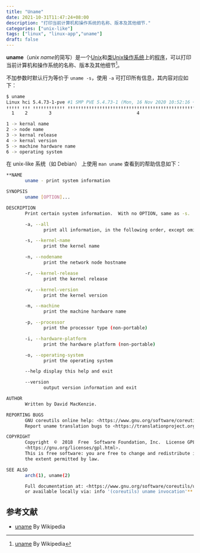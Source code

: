 ```yaml
---
title: "Uname"
date: 2021-10-31T11:47:24+08:00
description: "打印当前计算机和操作系统的名称、版本及其他细节."
categories: ["unix-like"]
tags: ["linux", "linux-app","uname"]
draft: false
---
```


**uname**（*unix name*的简写）是一个[Unix](https://zh.wikipedia.org/wiki/Unix)和[类Unix](https://zh.wikipedia.org/wiki/%E7%B1%BBUnix%E7%B3%BB%E7%BB%9F)[操作系统](https://zh.wikipedia.org/wiki/%E6%93%8D%E4%BD%9C%E7%B3%BB%E7%BB%9F)上的[程序](https://zh.wikipedia.org/wiki/%E8%AE%A1%E7%AE%97%E6%9C%BA%E7%A8%8B%E5%BA%8F)，可以打印当前计算机和操作系统的名称、版本及其他细节[^1]。

[^1]: [uname](https://zh.wikipedia.org/wiki/Uname) By Wikipedia

不加参数时默认行为等价于 `uname -s`，使用 `-a` 可打印所有信息，其内容对应如下：

```bash
$ uname
Linux hci 5.4.73-1-pve #1 SMP PVE 5.4.73-1 (Mon, 16 Nov 2020 10:52:16 +0100) x86_64 GNU/Linux
↑↑↑↑↑ ↑↑↑ ↑↑↑↑↑↑↑↑↑↑↑↑ ↑↑↑↑↑↑↑↑↑↑↑↑↑↑↑↑↑↑↑↑↑↑↑↑↑↑↑↑↑↑↑↑↑↑↑↑↑↑↑↑↑↑↑↑↑↑↑↑↑↑↑↑↑ ↑↑↑↑↑↑ ↑↑↑↑↑↑↑↑↑
  1    2        3                                4                              5       6

1 -> kernal name
2 -> node name
3 -> kernal release
4 -> kernal version
5 -> machine hardware name
6 -> operating system
```

在 unix-like 系统（如 Debian） 上使用 `man uname` 查看到的帮助信息如下：

```bash
**NAME
       uname - print system information

SYNOPSIS
       uname [OPTION]...

DESCRIPTION
       Print certain system information.  With no OPTION, same as -s.

       -a, --all
              print all information, in the following order, except omit -p and -i if unknown:

       -s, --kernel-name
              print the kernel name

       -n, --nodename
              print the network node hostname

       -r, --kernel-release
              print the kernel release

       -v, --kernel-version
              print the kernel version

       -m, --machine
              print the machine hardware name

       -p, --processor
              print the processor type (non-portable)

       -i, --hardware-platform
              print the hardware platform (non-portable)

       -o, --operating-system
              print the operating system

       --help display this help and exit

       --version
              output version information and exit

AUTHOR
       Written by David MacKenzie.

REPORTING BUGS
       GNU coreutils online help: <https://www.gnu.org/software/coreutils/>
       Report uname translation bugs to <https://translationproject.org/team/>

COPYRIGHT
       Copyright  ©  2018  Free  Software Foundation, Inc.  License GPLv3+: GNU GPL version 3 or later
       <https://gnu.org/licenses/gpl.html>.
       This is free software: you are free to change and redistribute it.  There is  NO  WARRANTY,  to
       the extent permitted by law.

SEE ALSO
       arch(1), uname(2)

       Full documentation at: <https://www.gnu.org/software/coreutils/uname>
       or available locally via: info '(coreutils) uname invocation'**
```

## 参考文献

- [uname](https://zh.wikipedia.org/wiki/Uname) By Wikipedia